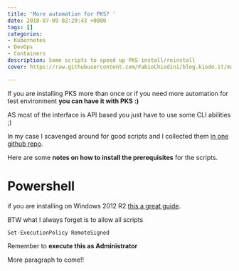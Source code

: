 ```yaml
---
title: 'More automation for PKS? '
date: 2018-07-09 02:29:43 +0000
tags: []
categories:
- Kubernetes
- DevOps
- Containers
description: Some scripts to speed up PKS install/reinstall
cover: https://raw.githubusercontent.com/FabioChiodini/blog.kiodo.it/master/images/automate.jpeg

---
```

If you are installing PKS more than once or if you need more automation for test environment **you can have it with PKS :)** 

AS most of the interface is API based you just have to use some CLI abilities ;)

In my case I scavenged around for good scripts and I collected them [in one github repo](https://github.com/FabioChiodini/pks_scripts).

Here are some **notes on how to install the prerequisites** for the scripts.

# Powershell

if you are installing on Windows 2012 R2 [this a great guide](http://thesolving.com/virtualization/how-to-install-and-configure-vmware-powercli-version-10/).

BTW what I always forget is to allow all scripts

    Set-ExecutionPolicy RemoteSigned

Remember to **execute this as Administrator**

More paragraph to come!!